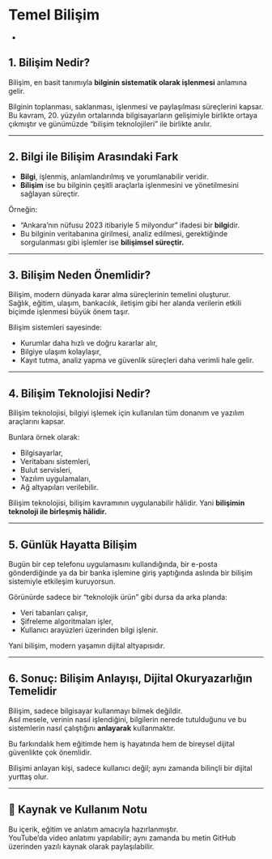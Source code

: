 # Temel Bilişim

-

## 1. Bilişim Nedir?

Bilişim, en basit tanımıyla **bilginin sistematik olarak işlenmesi** anlamına gelir.

Bilginin toplanması, saklanması, işlenmesi ve paylaşılması süreçlerini kapsar.  
Bu kavram, 20. yüzyılın ortalarında bilgisayarların gelişimiyle birlikte ortaya çıkmıştır ve günümüzde “bilişim teknolojileri” ile birlikte anılır.

---

## 2. Bilgi ile Bilişim Arasındaki Fark

- **Bilgi**, işlenmiş, anlamlandırılmış ve yorumlanabilir veridir.
- **Bilişim** ise bu bilginin çeşitli araçlarla işlenmesini ve yönetilmesini sağlayan süreçtir.

Örneğin:
- “Ankara’nın nüfusu 2023 itibariyle 5 milyondur” ifadesi bir **bilgi**dir.  
- Bu bilginin veritabanına girilmesi, analiz edilmesi, gerektiğinde sorgulanması gibi işlemler ise **bilişimsel süreçtir.**

---

## 3. Bilişim Neden Önemlidir?

Bilişim, modern dünyada karar alma süreçlerinin temelini oluşturur.  
Sağlık, eğitim, ulaşım, bankacılık, iletişim gibi her alanda verilerin etkili biçimde işlenmesi büyük önem taşır.

Bilişim sistemleri sayesinde:
- Kurumlar daha hızlı ve doğru kararlar alır,
- Bilgiye ulaşım kolaylaşır,
- Kayıt tutma, analiz yapma ve güvenlik süreçleri daha verimli hale gelir.

---

## 4. Bilişim Teknolojisi Nedir?

Bilişim teknolojisi, bilgiyi işlemek için kullanılan tüm donanım ve yazılım araçlarını kapsar.

Bunlara örnek olarak:
- Bilgisayarlar,
- Veritabanı sistemleri,
- Bulut servisleri,
- Yazılım uygulamaları,
- Ağ altyapıları verilebilir.

Bilişim teknolojisi, bilişim kavramının uygulanabilir hâlidir. Yani **bilişimin teknoloji ile birleşmiş hâlidir.**

---

## 5. Günlük Hayatta Bilişim

Bugün bir cep telefonu uygulamasını kullandığında, bir e-posta gönderdiğinde ya da bir banka işlemine giriş yaptığında aslında bir bilişim sistemiyle etkileşim kuruyorsun.

Görünürde sadece bir “teknolojik ürün” gibi dursa da arka planda:
- Veri tabanları çalışır,
- Şifreleme algoritmaları işler,
- Kullanıcı arayüzleri üzerinden bilgi işlenir.

Yani bilişim, modern yaşamın dijital altyapısıdır.

---

## 6. Sonuç: Bilişim Anlayışı, Dijital Okuryazarlığın Temelidir

Bilişim, sadece bilgisayar kullanmayı bilmek değildir.  
Asıl mesele, verinin nasıl işlendiğini, bilgilerin nerede tutulduğunu ve bu sistemlerin nasıl çalıştığını **anlayarak** kullanmaktır.

Bu farkındalık hem eğitimde hem iş hayatında hem de bireysel dijital güvenlikte çok önemlidir.

Bilişimi anlayan kişi, sadece kullanıcı değil; aynı zamanda bilinçli bir dijital yurttaş olur.

---

## 🔗 Kaynak ve Kullanım Notu

Bu içerik, eğitim ve anlatım amacıyla hazırlanmıştır.  
YouTube’da video anlatımı yapılabilir; aynı zamanda bu metin GitHub üzerinden yazılı kaynak olarak paylaşılabilir.
